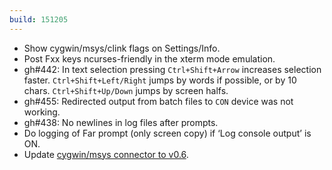 ```yaml
---
build: 151205
---
```


* Show cygwin/msys/clink flags on Settings/Info.
* Post Fxx keys ncurses-friendly in the xterm mode emulation.
* gh#442: In text selection pressing `Ctrl+Shift+Arrow` increases selection faster.
  `Ctrl+Shift+Left/Right` jumps by words if possible, or by 10 chars.
  `Ctrl+Shift+Up/Down` jumps by screen halfs.
* gh#455: Redirected output from batch files to `CON` device was not working.
* gh#438: No newlines in log files after prompts.
* Do logging of Far prompt (only screen copy) if ‘Log console output’ is ON.
* Update [cygwin/msys connector to v0.6](https://conemu.github.io/en/CygwinMsysConnector.html).
